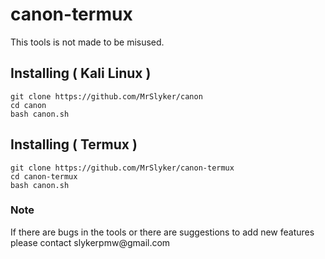 # canon-termux

<p>This tools is not made to be misused.</p>

## Installing ( Kali Linux )

```
git clone https://github.com/MrSlyker/canon
cd canon
bash canon.sh
```

## Installing ( Termux )

```
git clone https://github.com/MrSlyker/canon-termux
cd canon-termux
bash canon.sh
```

### Note
<p>If there are bugs in the tools or there are suggestions to add new features please contact slykerpmw@gmail.com

